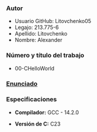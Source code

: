### Autor
* Usuario GitHub: Litovchenko05
* Legajo: 213.775-6
* Apellido: Litovchenko
* Nombre: Alexander

### Número y título del trabajo
* 00-CHelloWorld

### [Enunciado](https://josemariasola.github.io/ssl/assignments/Ssl%20Assignments.pdf#page=23)

### Especificaciones
* **Compilador:** GCC - 14.2.0

* **Versión de C:** C23
